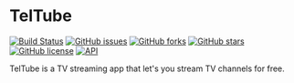 # TelTube
[![Build Status](https://travis-ci.org/TurboProgramming/TelTube.svg?branch=master)](https://travis-ci.org/TurboProgramming/TelTube)
[![GitHub issues](https://img.shields.io/github/issues/TurboProgramming/TelTube.svg)](https://github.com/TurboProgramming/TelTube/issues)
[![GitHub forks](https://img.shields.io/github/forks/TurboProgramming/TelTube.svg)](https://github.com/TurboProgramming/TelTube/network)
[![GitHub stars](https://img.shields.io/github/stars/TurboProgramming/TelTube.svg)](https://github.com/TurboProgramming/TelTube/stargazers)
[![GitHub license](https://img.shields.io/badge/license-MIT-blue.svg)](https://raw.githubusercontent.com/TurboProgramming/TelTube/master/LICENSE)
[![API](https://img.shields.io/badge/API-21%2B-brightgreen.svg?style=flat)](https://android-arsenal.com/api?level=21)

TelTube is a TV streaming app that let's you stream TV channels for free.
